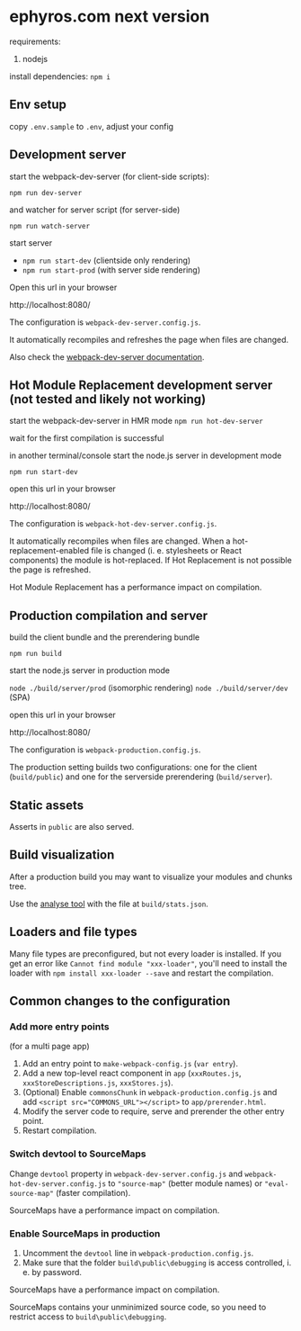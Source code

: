 ephyros.com next version
========================

requirements:

1. nodejs

install dependencies: `npm i`

## Env setup

copy `.env.sample` to `.env`, adjust your config

## Development server


start the webpack-dev-server (for client-side scripts):

`npm run dev-server`

and watcher for server script (for server-side)

`npm run watch-server`

start server

- `npm run start-dev` (clientside only rendering)
- `npm run start-prod` (with server side rendering)

Open this url in your browser

http://localhost:8080/

The configuration is `webpack-dev-server.config.js`.

It automatically recompiles and refreshes the page when files are changed.

Also check the [webpack-dev-server documentation](http://webpack.github.io/docs/webpack-dev-server.html).


## Hot Module Replacement development server (not tested and likely not working)

start the webpack-dev-server in HMR mode
`npm run hot-dev-server`

wait for the first compilation is successful

in another terminal/console
start the node.js server in development mode

`npm run start-dev`

open this url in your browser

http://localhost:8080/

The configuration is `webpack-hot-dev-server.config.js`.

It automatically recompiles when files are changed. When a hot-replacement-enabled file is changed (i. e. stylesheets or React components) the module is hot-replaced. If Hot Replacement is not possible the page is refreshed.

Hot Module Replacement has a performance impact on compilation.


## Production compilation and server

build the client bundle and the prerendering bundle

`npm run build`

start the node.js server in production mode

`node ./build/server/prod` (isomorphic rendering)
`node ./build/server/dev` (SPA)

open this url in your browser

http://localhost:8080/

The configuration is `webpack-production.config.js`.

The production setting builds two configurations: one for the client (`build/public`) and one for the serverside prerendering (`build/server`).


## Static assets

Asserts in `public` are also served.


## Build visualization

After a production build you may want to visualize your modules and chunks tree.

Use the [analyse tool](http://webpack.github.io/analyse/) with the file at `build/stats.json`.


## Loaders and file types

Many file types are preconfigured, but not every loader is installed. If you get an error like `Cannot find module "xxx-loader"`, you'll need to install the loader with `npm install xxx-loader --save` and restart the compilation.


## Common changes to the configuration

### Add more entry points

(for a multi page app)

1. Add an entry point to `make-webpack-config.js` (`var entry`).
2. Add a new top-level react component in `app` (`xxxRoutes.js`, `xxxStoreDescriptions.js`, `xxxStores.js`).
3. (Optional) Enable `commonsChunk` in `webpack-production.config.js` and add `<script src="COMMONS_URL"></script>` to `app/prerender.html`.
4. Modify the server code to require, serve and prerender the other entry point.
5. Restart compilation.

### Switch devtool to SourceMaps

Change `devtool` property in `webpack-dev-server.config.js` and `webpack-hot-dev-server.config.js` to `"source-map"` (better module names) or `"eval-source-map"` (faster compilation).

SourceMaps have a performance impact on compilation.

### Enable SourceMaps in production

1. Uncomment the `devtool` line in `webpack-production.config.js`.
2. Make sure that the folder `build\public\debugging` is access controlled, i. e. by password.

SourceMaps have a performance impact on compilation.

SourceMaps contains your unminimized source code, so you need to restrict access to `build\public\debugging`.
